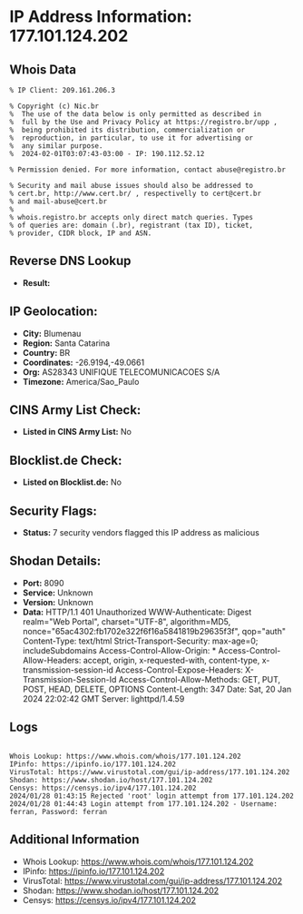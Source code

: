 # IP Address Information: 177.101.124.202

## Whois Data
```
% IP Client: 209.161.206.3
 
% Copyright (c) Nic.br
%  The use of the data below is only permitted as described in
%  full by the Use and Privacy Policy at https://registro.br/upp ,
%  being prohibited its distribution, commercialization or
%  reproduction, in particular, to use it for advertising or
%  any similar purpose.
%  2024-02-01T03:07:43-03:00 - IP: 190.112.52.12

% Permission denied. For more information, contact abuse@registro.br

% Security and mail abuse issues should also be addressed to
% cert.br, http://www.cert.br/ , respectivelly to cert@cert.br
% and mail-abuse@cert.br
%
% whois.registro.br accepts only direct match queries. Types
% of queries are: domain (.br), registrant (tax ID), ticket,
% provider, CIDR block, IP and ASN.

```
## Reverse DNS Lookup
- **Result:** 

## IP Geolocation:
- **City:** Blumenau
- **Region:** Santa Catarina
- **Country:** BR
- **Coordinates:** -26.9194,-49.0661
- **Org:** AS28343 UNIFIQUE TELECOMUNICACOES S/A
- **Timezone:** America/Sao_Paulo

## CINS Army List Check:
- **Listed in CINS Army List:** 
No

## Blocklist.de Check:
- **Listed on Blocklist.de:** 
No

## Security Flags:
- **Status:** 7 security vendors flagged this IP address as malicious

## Shodan Details:
- **Port:** 8090
- **Service:** Unknown
- **Version:** Unknown
- **Data:** HTTP/1.1 401 Unauthorized
WWW-Authenticate: Digest realm="Web Portal", charset="UTF-8", algorithm=MD5, nonce="65ac4302:fb1702e322f6f16a5841819b29635f3f", qop="auth"
Content-Type: text/html
Strict-Transport-Security: max-age=0; includeSubdomains
Access-Control-Allow-Origin: *
Access-Control-Allow-Headers: accept, origin, x-requested-with, content-type, x-transmission-session-id
Access-Control-Expose-Headers: X-Transmission-Session-Id
Access-Control-Allow-Methods: GET, PUT, POST, HEAD, DELETE, OPTIONS
Content-Length: 347
Date: Sat, 20 Jan 2024 22:02:42 GMT
Server: lighttpd/1.4.59



## Logs
```

Whois Lookup: https://www.whois.com/whois/177.101.124.202
IPinfo: https://ipinfo.io/177.101.124.202
VirusTotal: https://www.virustotal.com/gui/ip-address/177.101.124.202
Shodan: https://www.shodan.io/host/177.101.124.202
Censys: https://censys.io/ipv4/177.101.124.202
2024/01/28 01:43:15 Rejected 'root' login attempt from 177.101.124.202
2024/01/28 01:44:43 Login attempt from 177.101.124.202 - Username: ferran, Password: ferran

```
## Additional Information
- Whois Lookup: https://www.whois.com/whois/177.101.124.202
- IPinfo: https://ipinfo.io/177.101.124.202
- VirusTotal: https://www.virustotal.com/gui/ip-address/177.101.124.202
- Shodan: https://www.shodan.io/host/177.101.124.202
- Censys: https://censys.io/ipv4/177.101.124.202


